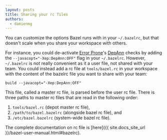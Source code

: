 ```yaml
---
layout: posts
title: Sharing your rc files
authors:
  - damienmg
---
```


You can customize the options Bazel runs with in your `~/.bazelrc`, but
that doesn't scale when you share your workspace with others.

For instance, you could de-activate [Error Prone](http://errorprone.info)'s
[DepAnn](http://errorprone.info/bugpattern/DepAnn) checks by adding the
`--javacopt="-Xep:DepAnn:OFF"` flag in your `~/.bazelrc`. However, `~/.bazelrc`
is not really convenient as it a user file, not shared with
your team. You could instead add a rc file at `tools/bazel.rc` in your workspace
with the content of the bazelrc file you want to share with your team:

```
build --javacopt="-Xep:DepAnn:OFF"
```

This file, called a master rc file, is parsed before the user rc file. There is
three paths to master rc files that are read in the following order:

  1. `tools/bazel.rc` (depot master rc file),
  2. `/path/to/bazel.bazelrc` (alongside bazel rc file), and
  3. `/etc/bazel.bazelrc` (system-wide bazel rc file).

The complete documentation on rc file is [here]({{ site.docs_site_url }}/bazel-user-manual.html#bazelrc).
